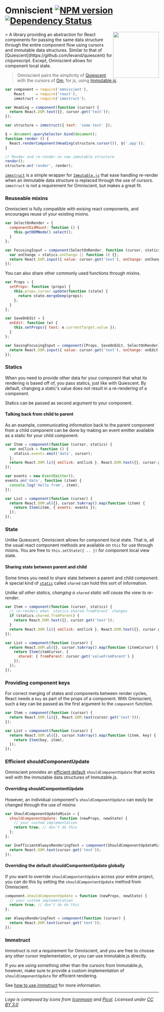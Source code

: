 Omniscient [![NPM version][npm-image]][npm-url] [![Dependency Status][depstat-image]][depstat-url]
=========

<img src="https://raw.githubusercontent.com/torgeir/omniscient/master/omniscient_logo.png" align="right" width="150px">
> A library providing an abstraction for React components for passing the same
data structure through the entire component flow using cursors and immutable
data structures. Similar to that of [Quiescent](https://github.com/levand/quiescent) for clojurescript. Except, Omniscient allows for component local state.

> Omniscient pairs the simplicity of [Quiescent](https://github.com/levand/quiescent) with
the cursors of [Om](https://github.com/swannodette/om), for js, using
[Immutable.js](https://github.com/facebook/immutable-js).

```js
var component = require('omniscient'),
    React     = require('react'),
    immstruct = require('immstruct');

var Heading = component(function (cursor) {
  return React.DOM.text({}, cursor.get('text'));
});

var structure = immstruct({ text: 'some text' });

$ = document.querySelector.bind(document);
function render () {
  React.renderComponent(Heading(structure.cursor()), $('.app'));
}

// Render and re-render on new immutable structure
render();
structure.on('render', render);
```

[`immstruct`](https://github.com/mikaelbr/immstruct) is a simple wrapper for [`Immutable.js`](https://github.com/facebook/immutable-js) that ease handling re-render when an immutable data structure is replaced through the use of cursors. `immstruct` is not a requirement for Omniscient, but makes a great fit.

### Reuseable mixins

Omniscient is fully compatible with exising react components, and encourages reuse of your existing mixins.

```js
var SelectOnRender = {
  componentDidMount: function () {
    this.getDOMNode().select();
  }
};

var FocusingInput = component(SelectOnRender, function (cursor, statics) {
  var onChange = statics.onChange || function () {};
  return React.DOM.input({ value: cursor.get('text'), onChange: onChange });
});
```

You can also share other commonly used functions through mixins.

```js
var Props = {
  setProps: function (props) {
    this.props.cursor.update(function (state) {
      return state.mergeDeep(props);
    };
  }
};

var SaveOnEdit = {
  onEdit: function (e) {
    this.setProps({ text: e.currentTarget.value });
  }
};

var SavingFocusingInput = component([Props, SaveOnEdit, SelectOnRender], function (cursor, statics) {
  return React.DOM.input({ value: cursor.get('text'), onChange: onEdit });
});
```

### Statics

When you need to provide other data for your component that what its rendering is based off of, you pass statics, just like with Quiescent. By default, changing a static's value does not result in a re-rendering of a component.

Statics can be passed as second argument to your component.

#### Talking back from child to parent

As an example, communicating information back to the parent component from a child component can be done by making an event emitter available as a static for your child component.

```js
var Item = component(function (cursor, statics) {
  var onClick = function () {
    statics.events.emit('data', cursor);
  };
  return React.DOM.li({ onClick: onClick }, React.DOM.text({}, cursor.get('text')));
});

var events = new EventEmitter();
events.on('data', function (item) {
  console.log('Hello from', item);
});

var List = component(function (cursor) {
  return React.DOM.ul({}, cursor.toArray().map(function (item) {
    return Item(item, { events: events });
  });
});
```

### State

Unlike Quiescent, Omniscient allows for component local state. That is, all the usual react component methods are available on `this` for use through mixins. You are free to `this.setState({ .. })` for component local view state.

#### Sharing state between parent and child

Some times you need to share state between a parent and child component. A special kind of [`static`](#talking-back-from-child-to-parent) called `shared` can hold this sort of information.

*Unlike all other statics, changing a `shared` static will cause the view to re-render*.

```js
var Item = component(function (cursor, statics) {
  // re-renders when `statics.shared.fromParent` changes
  if (statics.shared.fromParent) {
    return React.DOM.text({}, cursor.get('text'));
  }
  return React.DOM.li({ onClick: onClick }, React.DOM.text({}, cursor.get('text')));
});

var List = component(function (cursor) {
  return React.DOM.ul({}, cursor.toArray().map(function (itemCursor) {
    return Item(itemCursor, {
      shared: { fromParent: cursor.get('valueFromParent') }
    });
  });
});
```

### Providing component keys

For correct merging of states and components between render cycles, React needs a `key` as part of the props of a component. With Omniscient, such a key can be passed as the first argument to the `component` function.

```js
var Item = component(function (cursor) {
  return React.DOM.li({}, React.DOM.text(cursor.get('text')));
});

var List = component(function (cursor) {
  return React.DOM.ul({}, cursor.toArray().map(function (item, key) {
    return Item(key, item);
  });
});
```

### Efficient shouldComponentUpdate

Omniscient provides an [efficient default](https://github.com/torgeir/omniscient/blob/master/component.js#L47-L64) `shouldComponentUpdate` that works well with the immutable data structures of Immutable.js.

#### Overriding shouldCompontentUpdate

However, an individual component's `shouldComponentUpdate` can easily be changed through the use of mixins:

```js
var ShouldComponentUpdateMixin = {
  shouldComponentUpdate: function (newProps, newState) {
    // your custom implementation
    return true; // don't do this
  };
};

var InefficientAlwaysRenderingText = component(ShouldComponentUpdateMixin, function (cursor) {
  return React.DOM.text(cursor.get('text'));
});
```

#### Overriding the default shouldCompontentUpdate globally

If you want to override `shouldCompontentUpdate` across your entire project, you can do this by setting the `shouldCompontentUpdate` method from Omniscient.

```js
component.shouldComponentUpdate = function (newProps, newState) {
  // your custom implementation
  return true; // don't do do this
};

var AlwaysRenderingText = component(function (cursor) {
  return React.DOM.text(cursor.get('text'));
});
```

### Immstruct

Immstruct is not a requirement for Omniscient, and you are free to choose any other cursor implementation, or you can use Immutable.js directly.

If you are using something other than the cursors from Immutable.js, however, make sure to provide a custom implementation of `shouldComponentUpdate` for efficient rendering.

See [how to use immstruct](https://github.com/mikaelbr/immstruct/blob/master/README.md) for more information.

[npm-url]: https://npmjs.org/package/omniscient
[npm-image]: http://img.shields.io/npm/v/omniscient.svg?style=flat

[depstat-url]: https://gemnasium.com/torgeir/omniscient
[depstat-image]: http://img.shields.io/gemnasium/torgeir/omniscient.svg?style=flat

---

*Logo is composed by icons from [Iconmoon](http://www.icomoon.io)
and [Picol](http://picol.org). Licensed under [CC BY 3.0](http://creativecommons.org/licenses/by/3.0/)*
